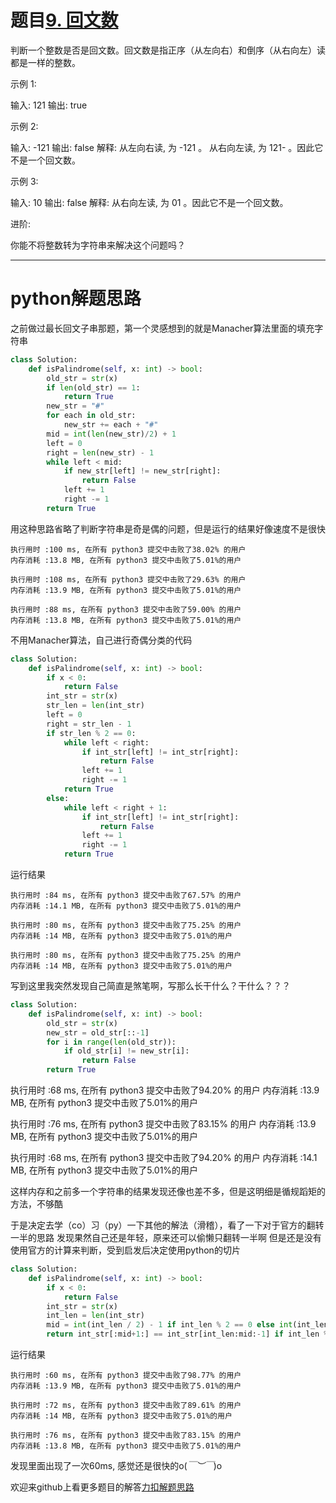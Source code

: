 # 题目[9. 回文数](https://leetcode-cn.com/problems/palindrome-number/)

判断一个整数是否是回文数。回文数是指正序（从左向右）和倒序（从右向左）读都是一样的整数。

示例 1:

输入: 121
输出: true

示例 2:

输入: -121
输出: false
解释: 从左向右读, 为 -121 。 从右向左读, 为 121- 。因此它不是一个回文数。

示例 3:

输入: 10
输出: false
解释: 从右向左读, 为 01 。因此它不是一个回文数。

进阶:

你能不将整数转为字符串来解决这个问题吗？

*****

# python解题思路

之前做过最长回文子串那题，第一个灵感想到的就是Manacher算法里面的填充字符串

```python
class Solution:
    def isPalindrome(self, x: int) -> bool:        
        old_str = str(x)
        if len(old_str) == 1:
            return True
        new_str = "#"
        for each in old_str:
            new_str += each + "#"
        mid = int(len(new_str)/2) + 1
        left = 0
        right = len(new_str) - 1
        while left < mid:
            if new_str[left] != new_str[right]:
                return False
            left += 1
            right -= 1
        return True
```

用这种思路省略了判断字符串是奇是偶的问题，但是运行的结果好像速度不是很快

```
执行用时 :100 ms, 在所有 python3 提交中击败了38.02% 的用户
内存消耗 :13.8 MB, 在所有 python3 提交中击败了5.01%的用户

执行用时 :108 ms, 在所有 python3 提交中击败了29.63% 的用户
内存消耗 :13.9 MB, 在所有 python3 提交中击败了5.01%的用户

执行用时 :88 ms, 在所有 python3 提交中击败了59.00% 的用户
内存消耗 :13.8 MB, 在所有 python3 提交中击败了5.01%的用户
```

不用Manacher算法，自己进行奇偶分类的代码

```python
class Solution:
    def isPalindrome(self, x: int) -> bool:        
        if x < 0:
            return False
        int_str = str(x)
        str_len = len(int_str)
        left = 0
        right = str_len - 1
        if str_len % 2 == 0:
            while left < right:
                if int_str[left] != int_str[right]:
                    return False
                left += 1
                right -= 1
            return True
        else:
            while left < right + 1:
                if int_str[left] != int_str[right]:
                    return False
                left += 1
                right -= 1
            return True
```

运行结果

```
执行用时 :84 ms, 在所有 python3 提交中击败了67.57% 的用户
内存消耗 :14.1 MB, 在所有 python3 提交中击败了5.01%的用户

执行用时 :80 ms, 在所有 python3 提交中击败了75.25% 的用户
内存消耗 :14 MB, 在所有 python3 提交中击败了5.01%的用户

执行用时 :80 ms, 在所有 python3 提交中击败了75.25% 的用户
内存消耗 :14 MB, 在所有 python3 提交中击败了5.01%的用户
```

写到这里我突然发现自己简直是煞笔啊，写那么长干什么？干什么？？？

```python
class Solution:
    def isPalindrome(self, x: int) -> bool:        
        old_str = str(x)
        new_str = old_str[::-1]
        for i in range(len(old_str)):
            if old_str[i] != new_str[i]:
                return False
        return True
```

执行用时 :68 ms, 在所有 python3 提交中击败了94.20% 的用户
内存消耗 :13.9 MB, 在所有 python3 提交中击败了5.01%的用户

执行用时 :76 ms, 在所有 python3 提交中击败了83.15% 的用户
内存消耗 :13.9 MB, 在所有 python3 提交中击败了5.01%的用户

执行用时 :68 ms, 在所有 python3 提交中击败了94.20% 的用户
内存消耗 :14.1 MB, 在所有 python3 提交中击败了5.01%的用户

这样内存和之前多一个字符串的结果发现还像也差不多，但是这明细是循规蹈矩的方法，不够酷

于是决定去学（co）习（py）一下其他的解法（滑稽），看了一下对于官方的翻转一半的思路
发现果然自己还是年轻，原来还可以偷懒只翻转一半啊
但是还是没有使用官方的计算来判断，受到启发后决定使用python的切片

```python
class Solution:
    def isPalindrome(self, x: int) -> bool:        
        if x < 0:
            return False
        int_str = str(x)
        int_len = len(int_str)
        mid = int(int_len / 2) - 1 if int_len % 2 == 0 else int(int_len / 2)
        return int_str[:mid+1:] == int_str[int_len:mid:-1] if int_len % 2 == 0 else int_str[:mid:] == int_str[int_len:mid:-1]
```

运行结果

```
执行用时 :60 ms, 在所有 python3 提交中击败了98.77% 的用户
内存消耗 :13.9 MB, 在所有 python3 提交中击败了5.01%的用户

执行用时 :72 ms, 在所有 python3 提交中击败了89.61% 的用户
内存消耗 :14 MB, 在所有 python3 提交中击败了5.01%的用户

执行用时 :76 ms, 在所有 python3 提交中击败了83.15% 的用户
内存消耗 :13.8 MB, 在所有 python3 提交中击败了5.01%的用户
```

发现里面出现了一次60ms, 感觉还是很快的o(*￣︶￣*)o

欢迎来github上看更多题目的解答[力扣解题思路](https://github.com/WRAllen/LeetCode)